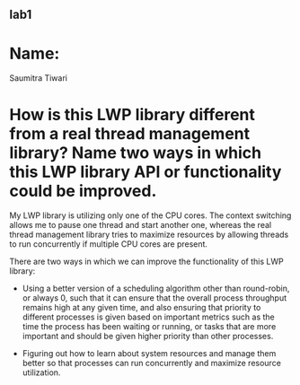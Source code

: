 ## lab1 

# Name:
Saumitra Tiwari

# How is this LWP library different from a real thread management library? Name two ways in which this LWP library API or functionality could be improved.
My LWP library is utilizing only one of the CPU cores. The context switching allows me to pause one thread and start another one, whereas the real thread management library tries to maximize resources by allowing threads to run concurrently if multiple CPU cores are present.

There are two ways in which we can improve the functionality of this LWP library:

- Using a better version of a scheduling algorithm other than round-robin, or always 0, such that it can ensure that the overall process throughput remains high at any given time, and also ensuring that priority to different processes is given based on important metrics such as the time the process has been waiting or running, or tasks that are more important and should be given higher priority than other processes.

- Figuring out how to learn about system resources and manage them better so that processes can run concurrently and maximize resource utilization.